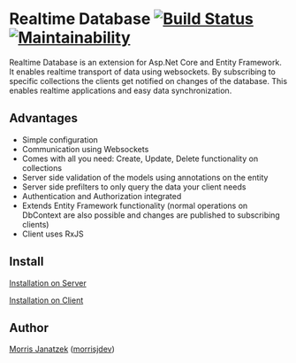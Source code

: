 # Realtime Database [![Build Status](https://travis-ci.org/morrisjdev/RealtimeDatabase.svg?branch=master)](https://travis-ci.org/morrisjdev/RealtimeDatabase) [![Maintainability](https://api.codeclimate.com/v1/badges/a80b67f61f2c952d3b49/maintainability)](https://codeclimate.com/github/morrisjdev/RealtimeDatabase/maintainability)

Realtime Database is an extension for Asp.Net Core and Entity Framework.
It enables realtime transport of data using websockets.
By subscribing to specific collections the clients get notified on changes of the database.
This enables realtime applications and easy data synchronization.

## Advantages

- Simple configuration
- Communication using Websockets
- Comes with all you need: Create, Update, Delete functionality on collections
- Server side validation of the models using annotations on the entity
- Server side prefilters to only query the data your client needs
- Authentication and Authorization integrated
- Extends Entity Framework functionality 
(normal operations on DbContext are also possible and changes are published to subscribing clients)
- Client uses RxJS

## Install

[Installation on Server](Server.md)

[Installation on Client](DemoClient/projects/ng-realtime-database/Readme.md)

## Author

[Morris Janatzek](http://morrisj.net) ([morrisjdev](https://github.com/morrisjdev))
